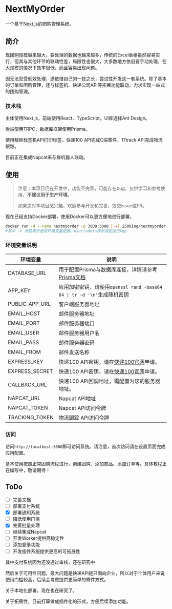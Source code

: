 # NextMyOrder

一个基于Next.js的团购管理系统。

## 简介

现团购规模越来越大，要处理的数据也越来越多，传统的Excel表格虽然容易实行，但其与其他环节的联动性差，局限性也很大，大多数地方依旧要手动处理，在大规模的情况下效率很低，而且容易出现问题。

因无法忍受低效处理，遂依借自己的一技之长，尝试性开发这一套系统。除了基本的订单和团购管理，还与标签机、快递公司API等拓展功能联动，力求实现一站式的团购管理。

### 技术栈

主体使用Next.js，前端使用React、TypeScript，UI库选择Ant Design。

后端使用TRPC，数据库框架使用Prisma。

使用精臣标签机API打印标签，快递100 API完成C端寄件，17track API完成物流跟踪。

目前正在集成Napcat来与群机器人联动。

## 使用

> 注意：本项目仍在开发中，功能不完善，可能存在bug，仅供学习和参考使用，**不建议用于生产环境**。
>
> 如果您对本项目感兴趣，欢迎参与开发和完善，提交issue或PR。

现在已经支持Docker部署，使用Docker可以更方便地进行部署。

```bash
docker run -d --name nextmyorder -p 3000:3000 [-e] 250king/nextmyorder:beta [user/admin]
#其中 -e 参数表示使用环境变量配置。user/admin表示指定运行App
```

### 环境变量说明

| 环境变量           | 说明                                                                                         |
|----------------|--------------------------------------------------------------------------------------------|
| DATABASE_URL   | 用于配置Prisma与数据库连接，详情请参考[Prisma文档](https://www.prisma.io/docs/orm/reference/connection-urls) |
| APP_KEY        | 应用加密密钥，请使用`openssl rand -base64 64 \| tr -d '\n'`生成随机密钥                                    |
| PUBLIC_APP_URL | 客户端服务器地址                                                                                   |
| EMAIL_HOST     | 邮件服务器地址                                                                                    |
| EMAIL_PORT     | 邮件服务器端口                                                                                    |
| EMAIL_USER     | 邮件服务器用户名                                                                                   |
| EMAIL_PASS     | 邮件服务器密码                                                                                    |
| EMAIL_FROM     | 邮件发送名称                                                                                     |
| EXPRESS_KEY    | 快递100 API密钥，请在[快递100官网](https://api.kuaidi100.com/manager/v2/myinfo/enterprise)申请。         |
| EXPRESS_SECRET | 快递100 API密钥，请在[快递100官网](https://api.kuaidi100.com/manager/v2/myinfo/enterprise)申请。         |
| CALLBACK_URL   | 快递100 API回调地址，需配置为您的服务器地址。                                                                 |
| NAPCAT_URL     | Napcat API地址                                                                               |
| NAPCAT_TOKEN   | Napcat API访问令牌                                                                             |
| TRACKING_TOKEN | 物流跟踪 API访问令牌                                                                               |

### 访问

访问`http://localhost:3000`即可访问系统。请注意，首次访问请在设置页面完成应用配置。

基本使用按照正常团购流程进行，创建团购、添加商品、添加订单等。具体教程正在编写中，敬请期待！

## ToDo

- [ ] 完善文档
- [ ] 部署支付系统
- [X] 部署通知系统
- [ ] 降低使用门槛
- [X] 完善批量处理
- [ ] 继续集成Napcat
- [ ] 开发Worker提供高稳定性
- [ ] 添加登录功能
- [ ] 开发插件系统提供更高的可拓展性

其中支付系统因为还没通过审核，还在研究中

然后关于可用性问题，最大问题是快递API是只面向企业，所以对于个体用户来说使用门槛较高，后续会考虑提供更简单的寄件方式。

关于本地化部署，现在也在研究了。

关于拓展性，目前打算做成插件化的形式，方便后续添加功能。
